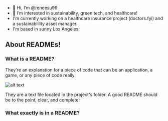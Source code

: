 - 👋 Hi, I’m @reneesu99
- 👀 I’m interested in sustainability, green tech, and healthcare!
- I'm currently working on a healthcare insurance project (doctors.fyi) and a sustainablility asset manager.
- I'm based in sunny Los Angeles!
<!---
reneesu99/reneesu99 is a ✨ special ✨ repository because its `README.md` (this file) appears on your GitHub profile.
You can click the Preview link to take a look at your changes.
--->


## About READMEs!
### What is a README? 
They're an explanation for a piece of code that can be an application, a game, or any piece of code really. 

![alt text](https://cf.geekdo-images.com/j0r1HhYDpHHJphZcx9_IZQ__opengraph/img/Mg75Mzlaq3sgFdOTz5exkfZmf_c=/fit-in/1200x630/filters:strip_icc()/pic1172540.jpg "Logo Title Text 1")














They are a text file located in the project's folder.
A good README should be to the point, clear, and complete!


### What exactly is in a README?




